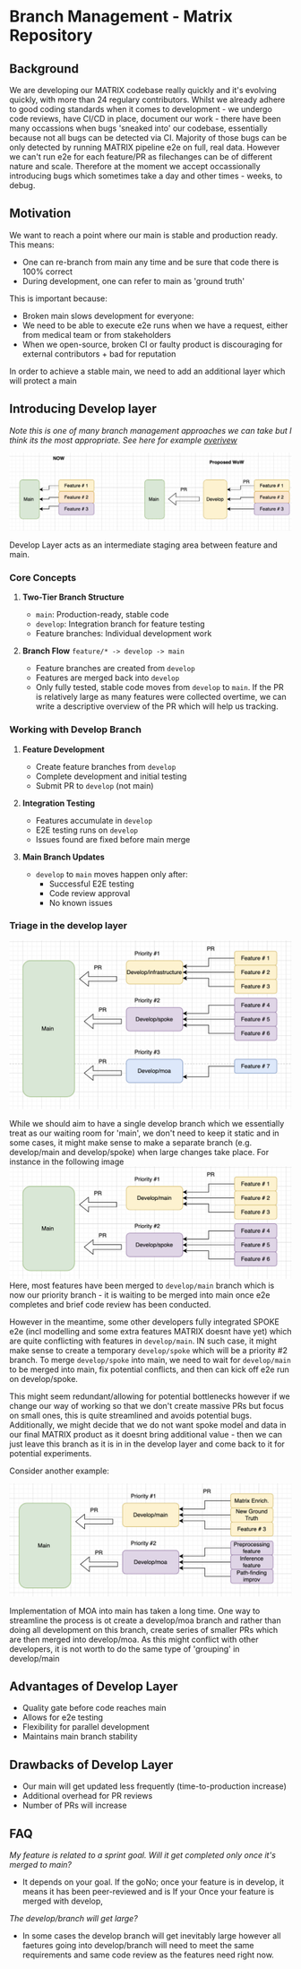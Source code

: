 # Branch Management - Matrix Repository

## Background 
We are developing our MATRIX codebase really quickly and it's evolving quickly, with more than 24 regulary contributors. Whilst we already adhere to good coding standards when it comes to development - we undergo code reviews, have CI/CD in place, document our work - there have been many occassions when bugs 'sneaked into' our codebase, essentially because not all bugs can be detected via CI. Majority of those bugs can be only detected by running MATRIX pipeline e2e on full, real data. However we can't run e2e for each feature/PR as filechanges can be of different nature and scale. Therefore at the moment we accept occassionally introducing bugs which sometimes take a day and other times - weeks, to debug.

## Motivation

We want to reach a point where our main is stable and production ready. This means:
* One can re-branch from main any time and be sure that code there is 100% correct
* During development, one can refer to main as 'ground truth'


This is important because:
* Broken main slows development for everyone:
* We need to be able to execute e2e runs when we have a request, either from medical team or from stakeholders
* When we open-source, broken CI or faulty product is discouraging for external contributors + bad for reputation 

In order to achieve a stable main, we need to add an additional layer which will protect a main 

## Introducing Develop layer
_Note this is one of many branch management approaches we can take but I think its the most appropriate. See here for example [overivew](https://medium.com/@sreekanth.thummala/choosing-the-right-git-branching-strategy-a-comparative-analysis-f5e635443423)_

![alt text](image-2.png)

Develop Layer acts as an intermediate staging area between feature and main.
### Core Concepts

1. **Two-Tier Branch Structure**
   - `main`: Production-ready, stable code
   - `develop`: Integration branch for feature testing
   - Feature branches: Individual development work

2. **Branch Flow**   ```
   feature/* -> develop -> main   ```
   - Feature branches are created from `develop`
   - Features are merged back into `develop`
   - Only fully tested, stable code moves from `develop` to `main`. If the PR is relatively large as many features were collected overtime, we can write a descriptive overview of the PR which will help us tracking.

### Working with Develop Branch

1. **Feature Development**
   - Create feature branches from `develop`
   - Complete development and initial testing
   - Submit PR to `develop` (not main)

2. **Integration Testing**
   - Features accumulate in `develop`
   - E2E testing runs on `develop`
   - Issues found are fixed before main merge

3. **Main Branch Updates**
   - `develop` to `main` moves happen only after:
     - Successful E2E testing
     - Code review approval
     - No known issues

### Triage in the develop layer
![alt text](image-3.png)

While we should aim to have a single develop branch which we essentially treat as our waiting room for 'main', we don't need to keep it static and in some cases, it might make sense to make a separate branch (e.g. develop/main and develop/spoke) when large changes take place. For instance in the following image
![Triage in develop](image-4.png)
Here, most features have been merged to `develop/main` branch which is now our priority branch - it is waiting to be merged into main once e2e completes and brief code review has been conducted. 

However in the meantime, some other developers fully integrated SPOKE e2e (incl modelling and some extra features MATRIX doesnt have yet) which are quite conflicting with features in `develop/main`. IN such case, it might make sense to create a temporary `develop/spoke` which will be a priority #2 branch. To merge `develop/spoke` into main, we need to wait for `develop/main` to be merged into main, fix potential conflicts, and then can kick off e2e run on develop/spoke. 

This might seem redundant/allowing for potential bottlenecks however if we change our way of working so that we don't create massive PRs but focus on small ones, this is quite streamlined and avoids potential bugs. Additionally, we might decide that we do not want spoke model and data in our final MATRIX product as it doesnt bring additional value - then we can just leave this branch as it is in in the develop layer and come back to it for potential experiments. 

Consider another example:

![alt text](image-5.png)

Implementation of MOA into main has taken a long time. One way to streamline the process is ot create a develop/moa branch and rather than doing all development on this branch, create series of smaller PRs which are then merged into develop/moa. As this might conflict with other developers, it is not worth to do the same type of 'grouping' in develop/main

## Advantages of Develop Layer
* Quality gate before code reaches main
* Allows for e2e testing
* Flexibility for parallel development 
* Maintains main branch stability

## Drawbacks of Develop Layer
* Our main will get updated less frequently (time-to-production increase)
* Additional overhead for PR reviews 
* Number of PRs will increase 

## FAQ 

_My feature is related to a sprint goal. Will it get completed only once it's merged to main?_
* It depends on your goal. If the goNo; once your feature is in develop, it means it has been peer-reviewed and is If your Once your feature is merged with develop, 

_The develop/branch will get large?_
* In some cases the develop branch will get inevitably large however all faetures going into develop/branch will need to meet the same requirements and same code review as the features need right now.
